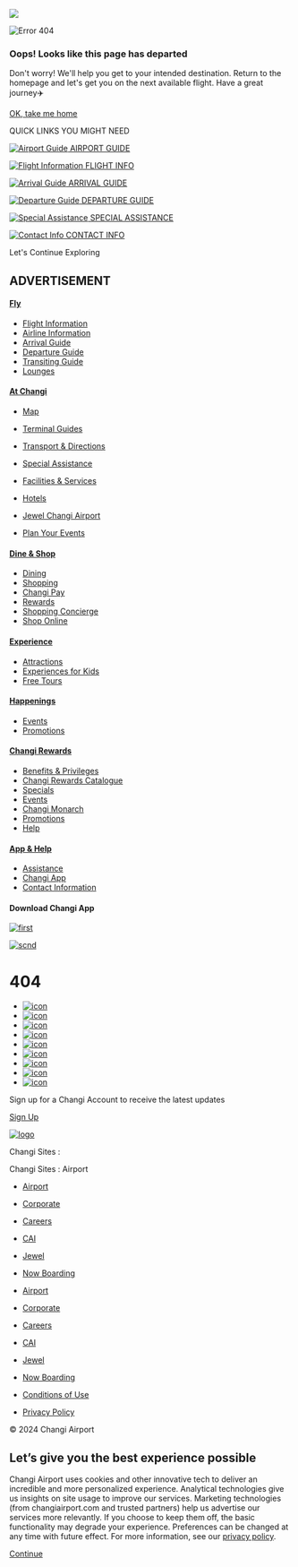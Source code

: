 ![](https://uid.mediacorp.sg/api/mepixel.gif?action=trackPage&uid=6e978986-96c0-45b6-a675-458c0851282f&network=changiairport&eventType=trackPage&url=https%3A%2F%2Fwww.changiairport.com%2Fen%2Fdev%2FWTF-2190.html&referrer=&title=404&userAgent=Mozilla%2F5.0%20\(Linux%3B%20Android%2013%3B%20OnePlus%209%20Pro\)%20AppleWebKit%2F537.36%20\(KHTML%2C%20like%20Gecko\)%20AppleWebKit%2F537.36%20Chrome%2F116.0.5845.187%20Safari%2F602.1&date=1734671495623)

![Error 404](/content/dam/changiairport/sg/airport/evergreen/error/paper_planenew.jpg)

### Oops! Looks like this page has departed

Don't worry! We'll help you get to your intended destination. Return to the homepage and let's get you on the next available flight. Have a great journey✈️

[ OK, take me home ](/en.html)

QUICK LINKS YOU MIGHT NEED

[ ![Airport Guide](/content/dam/changiairport/common/icon/getting_started.png) AIRPORT GUIDE ](https://www.changiairport.com/en/at-changi/terminal-guides.html)

[ ![Flight Information](/content/dam/changiairport/common/icon/pre_flight.png) FLIGHT INFO ](https://www.changiairport.com/en/fly/flight-information.html)

[ ![Arrival Guide](/content/dam/changiairport/common/icon/arriving.png) ARRIVAL GUIDE ](https://www.changiairport.com/en/fly/arrival-guide.html)

[ ![Departure Guide](/content/dam/changiairport/common/icon/departing.png) DEPARTURE GUIDE ](https://www.changiairport.com/en/fly/departure-guide.html)

[ ![Special Assistance](/content/dam/changiairport/common/icon/special-assistance.png) SPECIAL ASSISTANCE ](https://www.changiairport.com/en/at-changi/special-assistance.html)

[ ![Contact Info](/content/dam/changiairport/common/icon/general.png) CONTACT INFO ](https://www.changiairport.com/en/help/contact-us.html)

Let's Continue Exploring

## ADVERTISEMENT

#### [Fly](/en/fly.html)

  * [ Flight Information ](https://www.changiairport.com/en/fly/flight-information.html)
  * [ Airline Information ](https://www.changiairport.com/en/fly/airline-information.html)
  * [ Arrival Guide ](https://www.changiairport.com/en/fly/arrival-guide.html)
  * [ Departure Guide ](https://www.changiairport.com/en/fly/departure-guide.html)
  * [ Transiting Guide ](https://www.changiairport.com/en/fly/transit-guide.html)
  * [ Lounges ](https://www.changiairport.com/en/fly/lounges.html)



#### [At Changi](/en/at-changi.html)

  * [ Map ](https://www.changiairport.com/en/at-changi/map.html)
  * [ Terminal Guides ](https://www.changiairport.com/en/at-changi/terminal-guides.html)
  * [ Transport & Directions ](https://www.changiairport.com/en/at-changi/transport-and-directions.html)


  * [ Special Assistance ](https://www.changiairport.com/en/at-changi/special-assistance.html)
  * [ Facilities & Services ](https://www.changiairport.com/en/at-changi/facilities-and-services-directory.html)
  * [ Hotels ](https://www.changiairport.com/en/at-changi/facilities-and-services-directory.html?category=hotels)
  * [ Jewel Changi Airport ](https://www.jewelchangiairport.com/)
  * [ Plan Your Events ](https://www.changiairport.com/en/at-changi/plan-your-events.html)



#### [Dine & Shop](/en/dine-and-shop.html)

  * [ Dining ](https://www.changiairport.com/en/dine-and-shop/dining-directory.html)
  * [ Shopping ](https://www.changiairport.com/en/dine-and-shop/shop-directory.html)
  * [ Changi Pay ](https://www.changiairport.com/en/help/changi-app/changi-pay.html)
  * [ Rewards ](https://www.changiairport.com/en/rewards.html)
  * [ Shopping Concierge ](https://www.changiairport.com/en/dine-and-shop/shopping-concierge.html)
  * [ Shop Online ](https://www.ishopchangi.com/en/home)



#### [Experience](/en/experience.html)

  * [ Attractions ](https://www.changiairport.com/en/experience/attractions-directory.html)
  * [ Experiences for Kids ](https://www.changiairport.com/en/experience/kids.html)
  * [ Free Tours ](https://www.changiairport.com/en/experience/free-tours.html)



#### [Happenings](/en/happenings.html)

  * [ Events ](https://www.changiairport.com/en/happenings/events-directory.html)
  * [ Promotions ](https://www.changiairport.com/en/happenings/promotions.html)



#### [Changi Rewards](/en/rewards.html)

  * [ Benefits & Privileges ](https://www.changiairport.com/en/rewards/benefits-and-privileges.html)
  * [ Changi Rewards Catalogue ](https://www.changiairport.com/en/rewards/catalogue.html)
  * [ Specials ](https://www.changiairport.com/en/rewards/members-special.html)
  * [ Events ](https://www.changiairport.com/en/rewards/members-events.html)
  * [ Changi Monarch ](https://www.changiairport.com/en/rewards/monarch.html)
  * [ Promotions ](https://www.changiairport.com/en/happenings/promotions.html)
  * [ Help ](https://www.changiairport.com/en/help.html)



#### [App & Help](/en/help.html)

  * [ Assistance ](https://www.changiairport.com/en/help/assistance.html)
  * [ Changi App ](https://www.changiairport.com/en/help/changi-app.html)
  * [ Contact Information ](https://www.changiairport.com/en/help/contact-us.html)



#### Download Changi App

[ ![first](/content/dam/changiairport/common/footer/AppStore.svg) ](https://apps.apple.com/sg/app/ichangi/id391730848)

[ ![scnd](/content/dam/changiairport/common/footer/GooglePlay.svg) ](https://play.google.com/store/apps/details?id=com.changiairport.cagapp)

# 404

  * [ ![icon](/content/dam/changiairport/common/footer/facebook-app-symbol.svg) ](https://www.facebook.com/changiairport)
  * [ ![icon](/content/dam/changiairport/common/footer/instagram.svg) ](http://instagram.com/changiairport)
  * [ ![icon](/content/dam/changiairport/common/footer/linkedin.svg) ](https://www.linkedin.com/company/changiairportgroup)
  * [ ![icon](/content/dam/changiairport/common/footer/telegram.svg) ](https://bit.ly/2xQwNT8)
  * [ ![icon](/content/dam/changiairport/common/footer/Icon-tiktok\(resized\).png) ](https://www.tiktok.com/@changiairport?lang=en)
  * [ ![icon](/content/dam/changiairport/common/footer/Icon-x\(resized\).png) ](https://x.com/changiairport)
  * [ ![icon](/content/dam/changiairport/common/footer/youtube.svg) ](https://www.youtube.com/c/changiairport)
  * [ ![icon](/content/dam/changiairport/common/footer/sina-weibo.svg) ](https://weibo.com/changiairport)
  * [ ![icon](/content/dam/changiairport/common/footer/icon.svg) ](https://www.xiaohongshu.com/user/profile/5e15eed30000000001001063)



Sign up for a Changi Account to receive the latest updates

[ Sign Up ](/en/rewards/dashboard.html)

[ ![logo](/content/dam/changiairport/common/header/logo-light.png) ](https://www.changiairport.com/en.html)

Changi Sites :

Changi Sites : Airport

  * [ Airport ](https://www.changiairport.com/en.html)
  * [ Corporate ](https://www.changiairport.com/en/corporate.html)
  * [ Careers ](https://www.changiairport.com/en/careers.html)
  * [ CAI ](https://www.changiairport.com/en/cai.html)
  * [ Jewel ](https://www.jewelchangiairport.com/)
  * [ Now Boarding ](https://nowboarding.changiairport.com)



  * [ Airport ](https://www.changiairport.com/en.html)
  * [ Corporate ](https://www.changiairport.com/en/corporate.html)
  * [ Careers ](https://www.changiairport.com/en/careers.html)
  * [ CAI ](https://www.changiairport.com/en/cai.html)
  * [ Jewel ](https://www.jewelchangiairport.com/)
  * [ Now Boarding ](https://nowboarding.changiairport.com)



  * [ Conditions of Use ](https://www.changiairport.com/en/conditions-of-use.html)
  * [ Privacy Policy ](https://www.changiairport.com/en/privacy-policy.html)



© 2024 Changi Airport

## Let’s give you the best experience possible

Changi Airport uses cookies and other innovative tech to deliver an incredible and more personalized experience. Analytical technologies give us insights on site usage to improve our services. Marketing technologies (from changiairport.com and trusted partners) help us advertise our services more relevantly. If you choose to keep them off, the basic functionality may degrade your experience. Preferences can be changed at any time with future effect. For more information, see our [privacy policy](/en/privacy-policy.html).

[ Continue ](#)
